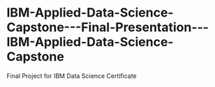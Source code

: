 # IBM-Applied-Data-Science-Capstone---Final-Presentation---IBM-Applied-Data-Science-Capstone
Final Project for IBM Data Science Certificate
